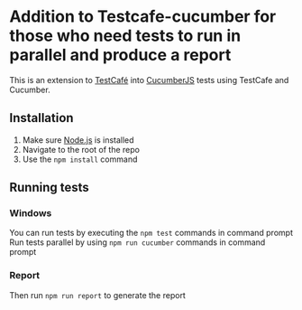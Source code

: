 # Addition to Testcafe-cucumber for those who need tests to run in parallel and produce a report


This is an extension to [TestCafé](https://github.com/DevExpress/testcafe) into [CucumberJS](https://github.com/cucumber/cucumber-js) tests using TestCafe and Cucumber.



## Installation 

1. Make sure [Node.js](https://nodejs.org/) is installed
2. Navigate to the root of the repo
3. Use the `npm install` command

## Running tests

### Windows
You can run tests by executing the  `npm test` commands in command prompt
Run tests parallel by using  `npm run cucumber` commands in command prompt

### Report
Then run  `npm run report` to generate the report



